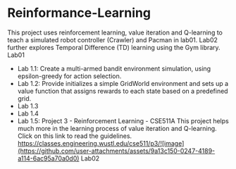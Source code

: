 # Reinformance-Learning
This project uses reinforcement learning, value iteration and Q-learning to teach a simulated robot controller (Crawler) and Pacman in lab01. Lab02 further explores Temporal Difference (TD) learning using the Gym library.
Lab01
- Lab 1.1: Create a multi-armed bandit environment simulation, using epsilon-greedy for action selection.
- Lab 1.2: Provide initializes a simple GridWorld environment and sets up a value function that assigns rewards to each state based on a predefined grid.
- Lab 1.3
- Lab 1.4
- Lab 1.5: Project 3 - Reinforcement Learning - CSE511A
  This project helps much more in the learning process of value iteration and Q-learning. Click on this link to read the guidelines.
   https://classes.engineering.wustl.edu/cse511/p3/![image](https://github.com/user-attachments/assets/9a13c150-0247-4189-a114-6ac95a70a0d0)
Lab02

